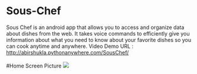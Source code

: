 # Sous-Chef
Sous Chef is an android app that allows you to access and organize data about dishes from the web. It takes voice commands to efficiently give you information about what you need to know about your favorite dishes so you can cook anytime and anywhere. 
Video Demo URL : http://abirshukla.pythonanywhere.com/SousChef/ <br/>
<br/>
#Home Screen Picture
<img src="http://abirshukla.pythonanywhere.com/static/sousChefhome.png"/>
